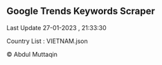 

## Google Trends Keywords Scraper 
 
Last Update 27-01-2023 , 21:33:30

Country List :
VIETNAM.json



© Abdul Muttaqin 
